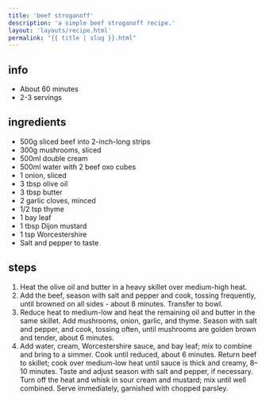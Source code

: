 ```yaml
---
title: 'beef stroganoff'
description: 'a simple beef stroganoff recipe.'
layout: 'layouts/recipe.html'
permalink: "{{ title | slug }}.html"
---
```


## info  
* About 60 minutes  
* 2-3 servings  

## ingredients
- 500g sliced beef into 2-inch-long strips
- 300g mushrooms, sliced
- 500ml double cream
- 500ml water with 2 beef oxo cubes
- 1 onion, sliced
- 3 tbsp olive oil
- 3 tbsp butter
- 2 garlic cloves, minced
- 1/2 tsp thyme
- 1 bay leaf
- 1 tbsp Dijon mustard
- 1 tsp Worcestershire
- Salt and pepper to taste

## steps  
1. Heat the olive oil and butter in a heavy skillet over medium-high heat. 
2. Add the beef, season with salt and pepper and cook, tossing frequently, until browned on all sides - about 8 minutes. Transfer to bowl.
3. Reduce heat to medium-low and heat the remaining oil and butter in the same skillet. Add mushrooms, onion, garlic, and thyme. Season with salt and pepper, and cook, tossing often, until mushrooms are golden brown and tender, about 6 minutes.
4. Add water, cream, Worcestershire sauce, and bay leaf; mix to combine and bring to a simmer. Cook until reduced, about 6 minutes. Return beef to skillet; cook over medium-low heat until sauce is thick and creamy, 8–10 minutes. Taste and adjust season with salt and pepper, if necessary. Turn off the heat and whisk in sour cream and mustard; mix until well combined. Serve immediately, garnished with chopped parsley.